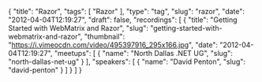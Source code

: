 {
  "title": "Razor",
  "tags": [
    "Razor"
  ],
  "type": "tag",
  "slug": "razor",
  "date": "2012-04-04T12:19:27",
  "draft": false,
  "recordings": [
    {
      "title": "Getting Started with WebMatrix and Razor",
      "slug": "getting-started-with-webmatrix-and-razor",
      "thumbnail": "https://i.vimeocdn.com/video/495397916_295x166.jpg",
      "date": "2012-04-04T12:19:27",
      "meetups": [
        {
          "name": "North Dallas .NET UG",
          "slug": "north-dallas-net-ug"
        }
      ],
      "speakers": [
        {
          "name": "David Penton",
          "slug": "david-penton"
        }
      ]
    }
  ]
}